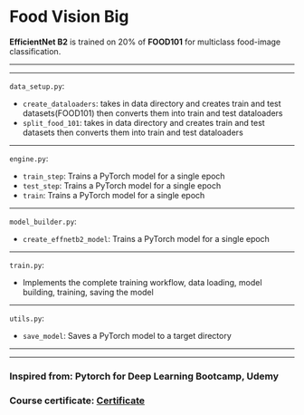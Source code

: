 # Food Vision Big

**EfficientNet B2** is trained on 20% of **FOOD101** for multiclass food-image classification.

---
---
`data_setup.py`:
* `create_dataloaders`: takes in data directory and creates train and test datasets(FOOD101) then converts them into train and test dataloaders
* `split_food_101`: takes in data directory and creates train and test datasets then converts them into train and test dataloaders
---
`engine.py`: 
* `train_step`: Trains a PyTorch model for a single epoch
* `test_step`: Trains a PyTorch model for a single epoch
* `train`: Trains a PyTorch model for a single epoch
---
`model_builder.py`:
* `create_effnetb2_model`: Trains a PyTorch model for a single epoch
---
`train.py`: 
* Implements the complete training workflow, data loading, model building, training, saving the model
---
`utils.py`:
* `save_model`: Saves a PyTorch model to a target directory
---
---
### Inspired from: Pytorch for Deep Learning Bootcamp, Udemy
### Course certificate: [Certificate](https://www.udemy.com/certificate/UC-4837897e-9274-463f-a5ed-cc43aad6269c/)
